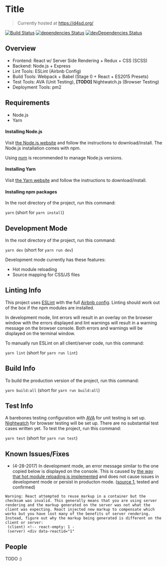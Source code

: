 # Title

> Currently hosted at https://d4sd.org/

[![Build Status](https://travis-ci.org/davidcluu/civicchallenge-frontend.svg?branch=master)](https://travis-ci.org/davidcluu/civicchallenge-frontend) [![dependencies Status](https://david-dm.org/davidcluu/civicchallenge-frontend/status.svg)](https://david-dm.org/davidcluu/civicchallenge-frontend) [![devDependencies Status](https://david-dm.org/davidcluu/civicchallenge-frontend/dev-status.svg)](https://david-dm.org/davidcluu/civicchallenge-frontend?type=dev)

<!--
[![Node.js v7.8.0](https://img.shields.io/badge/Node.js-7.8.0-green.svg)](https://nodejs.org) [![Express v4.15.2](https://img.shields.io/badge/Express-4.15.2-lightgrey.svg)](https://expressjs.com/) [![React v15.5.4](https://img.shields.io/badge/React-15.5.4-blue.svg)](https://facebook.github.io/react/)
-->

## Overview

- Frontend: React w/ Server Side Rendering + Redux + CSS (SCSS)
- Backend: Node.js + Express
- Lint Tools: ESLint (Airbnb Config)
- Build Tools: Webpack + Babel (Stage 0 + React + ES2015 Presets)
- Test Tools: AVA (Unit Testing), **[TODO]** Nightwatch.js (Browser Testing)
- Deployment Tools: pm2

## Requirements

- Node.js
- Yarn

#### Installing Node.js

Visit [the Node.js website](https://nodejs.org/) and follow the instructions to download/install. The Node.js installation comes with npm.

Using [nvm](https://github.com/creationix/nvm) is recommended to manage Node.js versions.

#### Installing Yarn

Visit [the Yarn website](https://yarnpkg.com/) and follow the instructions to download/install.

#### Installing npm packages

In the root directory of the project, run this command:

`yarn` (short for `yarn install`)

## Development Mode

In the root directory of the project, run this command:

`yarn dev` (short for `yarn run dev`)

Development mode currently has these features:
- Hot module reloading
- Source mapping for CSS/JS files

## Linting Info

This project uses [ESLint](http://eslint.org/) with the full [Airbnb config](https://github.com/airbnb/javascript). Linting should work out of the box if the npm modules are installed.

In development mode, lint errors will result in an overlay on the browser window with the errors displayed and lint warnings will result in a warning message on the browser console. Both errors and warnings will be displayed on the terminal window.

To manually run ESLint on all client/server code, run this command:

`yarn lint` (short for `yarn run lint`)

## Build Info

To build the production version of the project, run this command:

`yarn build:all` (short for `yarn run build:all`)

## Test Info

A barebones testing configuration with [AVA](https://github.com/avajs) for unit testing is set up. [Nightwatch](http://nightwatchjs.org/) for browser testing will be set up. There are no substantial test cases written yet. To test the project, run this command:

`yarn test` (short for `yarn run test`)

## Known Issues/Fixes

- (4-28-2017) In development mode, an error message similar to the one copied below is displayed on the console. This is caused by [the way that hot module reloading is implemented](/client/index.jsx) and does not cause issues in development mode or persist in producton mode. ([source 1](https://github.com/Hashnode/mern-starter/issues/149), tested and confirmed)
```
Warning: React attempted to reuse markup in a container but the checksum was invalid. This generally means that you are using server rendering and the markup generated on the server was not what the client was expecting. React injected new markup to compensate which works but you have lost many of the benefits of server rendering. Instead, figure out why the markup being generated is different on the client or server:
 (client) <!-- react-empty: 1 -
 (server) <div data-reactid="1"
```

## People

TODO :)
